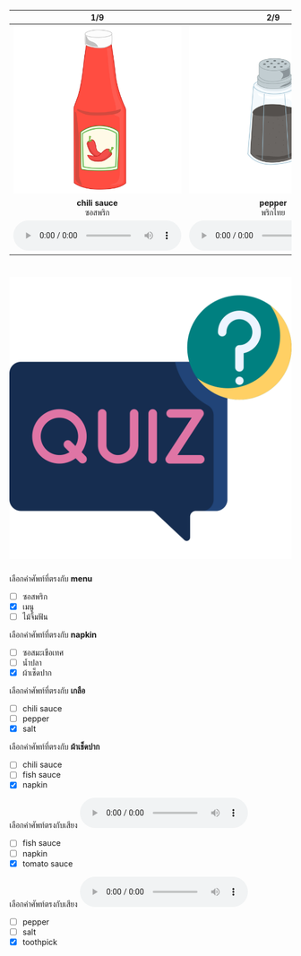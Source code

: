 <div class="carrousel">


|1/9|2/9|3/9|4/9|5/9|6/9|7/9|8/9|9/9|
| :----: | :----: | :----: | :----: | :----: | :----: | :----: | :----: | :----: |
|![](/media/img/on&#x20;the&#x20;table/chili&#x20;sauce.svg)|![](/media/img/on&#x20;the&#x20;table/pepper.svg)|![](/media/img/on&#x20;the&#x20;table/napkin.svg)|![](/media/img/on&#x20;the&#x20;table/toothpick.svg)|![](/media/img/on&#x20;the&#x20;table/chopsticks.svg)|![](/media/img/on&#x20;the&#x20;table/tomato&#x20;sauce.svg)|![](/media/img/on&#x20;the&#x20;table/fish&#x20;sauce.svg)|![](/media/img/on&#x20;the&#x20;table/salt.svg)|![](/media/img/on&#x20;the&#x20;table/menu.svg)|
|**chili sauce**<br>ซอสพริก|**pepper**<br>พริกไทย|**napkin**<br>ผ้าเช็ดปาก|**toothpick**<br>ไม้จิ้มฟัน|**chopsticks**<br>ตะเกียบ|**tomato sauce**<br>ซอสมะเขือเทศ|**fish sauce**<br>น้ำปลา|**salt**<br>เกลือ|**menu**<br>เมนู|
|![](/media/audio/chili&#x20;sauce.mp3)|![](/media/audio/pepper.mp3)|![](/media/audio/napkin.mp3)|![](/media/audio/toothpick.mp3)|![](/media/audio/chopsticks.mp3)|![](/media/audio/tomato&#x20;sauce.mp3)|![](/media/audio/fish&#x20;sauce.mp3)|![](/media/audio/salt.mp3)|![](/media/audio/menu.mp3)|

</div>



# ![icon](/media/icons/quiz.svg) 


 เลือกคำศัพท์ที่ตรงกับ **menu**
 - [ ] ซอสพริก
 - [x] เมนู
 - [ ] ไม้จิ้มฟัน

 เลือกคำศัพท์ที่ตรงกับ **napkin**
 - [ ] ซอสมะเขือเทศ
 - [ ] น้ำปลา
 - [x] ผ้าเช็ดปาก

 เลือกคำศัพท์ที่ตรงกับ **เกลือ**
 - [ ] chili sauce
 - [ ] pepper
 - [x] salt

 เลือกคำศัพท์ที่ตรงกับ **ผ้าเช็ดปาก**
 - [ ] chili sauce
 - [ ] fish sauce
 - [x] napkin

 เลือกคำศัพท์ตรงกับเสียง ![](/media/audio/tomato&#x20;sauce.mp3) 
 - [ ] fish sauce
 - [ ] napkin
 - [x] tomato sauce

 เลือกคำศัพท์ตรงกับเสียง ![](/media/audio/toothpick.mp3) 
 - [ ] pepper
 - [ ] salt
 - [x] toothpick

